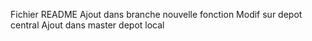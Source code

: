 Fichier README
Ajout dans branche nouvelle fonction
Modif sur depot central
Ajout dans master depot local
